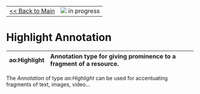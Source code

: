 <table width='100%'>
<tr>
<td>
<a href='v2Main.md'>&lt;&lt; Back to Main</a>
</td>
<td align='right'>
<img src='http://annotation-ontology.googlecode.com/svn/trunk/images/misc/in_progress.gif' /> in progress<br>
</td>
</tr>
</table>

# Highlight Annotation #

| ao:Highlight | Annotation type for giving prominence to a fragment of a resource.  |
|:-------------|:--------------------------------------------------------------------|

The _Annotation_ of type _ao:Highlight_ can be used for accentuating fragments of text, images, video...